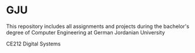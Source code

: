 # GJU
This repository includes all assignments and projects during the bachelor's degree of Computer Engineering at German Jordanian University

CE212 Digital Systems
